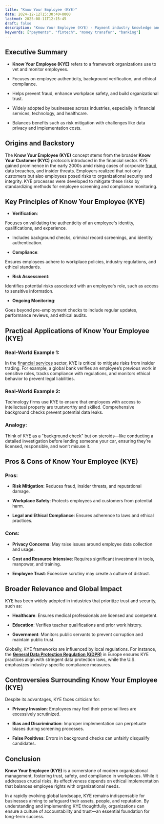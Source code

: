 ```yaml
---
title: "Know Your Employee (KYE)"
date: 2024-12-12T15:30:40+0000
lastmod: 2025-08-11T12:15:45
draft: false
description: "Know Your Employee (KYE) - Payment industry knowledge and insights"
keywords: ["payments", "fintech", "money transfer", "banking"]
---
```


## Executive Summary

- **Know Your Employee (KYE)** refers to a framework organizations use to vet and monitor employees.

- Focuses on employee authenticity, background verification, and ethical compliance.

- Helps prevent fraud, enhance workplace safety, and build organizational trust.

- Widely adopted by businesses across industries, especially in financial services, technology, and healthcare.

- Balances benefits such as risk mitigation with challenges like data privacy and implementation costs.

## Origins and Backstory

The **Know Your Employee (KYE)** concept stems from the broader **Know Your Customer (KYC)** protocols introduced in the financial sector. KYE gained prominence in the early 2000s amid rising cases of corporate [fraud](https://faisalkhanllc.xyz/resources/payments-wiki/f/fraud/), data breaches, and insider threats. Employers realized that not only customers but also employees posed risks to organizational security and integrity. KYE processes were developed to mitigate these risks by standardizing methods for employee screening and compliance monitoring.

## Key Principles of Know Your Employee (KYE)

- **Verification**:

Focuses on validating the authenticity of an employee's identity, qualifications, and experience.

- Includes background checks, criminal record screenings, and identity authentication.

- **Compliance**:

Ensures employees adhere to workplace policies, industry regulations, and ethical standards.

- **Risk Assessment**:

Identifies potential risks associated with an employee's role, such as access to sensitive information.

- **Ongoing Monitoring**:

Goes beyond pre-employment checks to include regular updates, performance reviews, and ethical audits.

## Practical Applications of Know Your Employee (KYE)

### Real-World Example 1:

In the [financial services](https://faisalkhanllc.xyz/resources/payments-wiki/f/financial-services/) sector, KYE is critical to mitigate risks from insider trading. For example, a global bank verifies an employee’s previous work in sensitive roles, tracks compliance with regulations, and monitors ethical behavior to prevent legal liabilities.

### Real-World Example 2:

Technology firms use KYE to ensure that employees with access to intellectual property are trustworthy and skilled. Comprehensive background checks prevent potential data leaks.

### Analogy:

Think of KYE as a "background check" but on steroids—like conducting a detailed investigation before lending someone your car, ensuring they’re licensed, responsible, and won’t misuse it.

## Pros & Cons of Know Your Employee (KYE)

### Pros:

- **Risk Mitigation**: Reduces fraud, insider threats, and reputational damage.

- **Workplace Safety**: Protects employees and customers from potential harm.

- **Legal and Ethical Compliance**: Ensures adherence to laws and ethical practices.

### Cons:

- **Privacy Concerns**: May raise issues around employee data collection and usage.

- **Cost and Resource Intensive**: Requires significant investment in tools, manpower, and training.

- **Employee Trust**: Excessive scrutiny may create a culture of distrust.

## Broader Relevance and Global Impact

KYE has been widely adopted in industries that prioritize trust and security, such as:

- **Healthcare**: Ensures medical professionals are licensed and competent.

- **Education**: Verifies teacher qualifications and prior work history.

- **Government**: Monitors public servants to prevent corruption and maintain public trust.

Globally, KYE frameworks are influenced by local regulations. For instance, the **[General Data Protection Regulation (GDPR)](https://faisalkhanllc.xyz/resources/payments-wiki/g/general-data-protection-regulation-gdpr/)** in Europe ensures KYE practices align with stringent data protection laws, while the U.S. emphasizes industry-specific compliance measures.

## Controversies Surrounding Know Your Employee (KYE)

Despite its advantages, KYE faces criticism for:

- **Privacy Invasion**: Employees may feel their personal lives are excessively scrutinized.

- **Bias and Discrimination**: Improper implementation can perpetuate biases during screening processes.

- **False Positives**: Errors in background checks can unfairly disqualify candidates.

## Conclusion

**Know Your Employee (KYE)** is a cornerstone of modern organizational management, fostering trust, safety, and compliance in workplaces. While it addresses crucial risks, its effectiveness depends on ethical implementation that balances employee rights with organizational needs.

In a rapidly evolving global landscape, KYE remains indispensable for businesses aiming to safeguard their assets, people, and reputation. By understanding and implementing KYE thoughtfully, organizations can ensure a culture of accountability and trust—an essential foundation for long-term success.